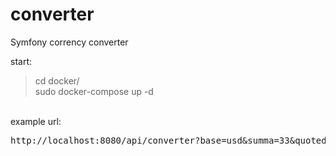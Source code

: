 # converter
Symfony corrency converter

start:</br>
>cd docker/</br>
>sudo docker-compose up -d</br>
</br>
example url: <pre>http://localhost:8080/api/converter?base=usd&amp;summa=33&amp;quoted=AMD</pre>

